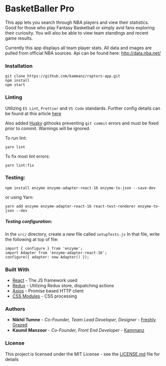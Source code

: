 # BasketBaller Pro

This app lets you search through NBA players and view their statistics. Good for those who play Fantasy Basketball or simply avid fans exploring their curiosity. You will also be able to view team standings and recent game results.

Currently this app displays all team player stats. All data and images are pulled from official NBA sources. Api can be found here: http://data.nba.net/

### Installation

```
git clone https://github.com/kammanz/raptors-app.git
npm install
npm start
```

### Linting

Utilizing `ES Lint`, `Prettier` and `VS Code` standards. Further config details can be found at this article [here](https://readwriteexercise.com/posts/setting-up-create-react-app-vs-code-eslint-prettier/)

Also added [Husky](https://github.com/typicode/husky) githooks preventing `git commit` errors and must be fixed prior to commit. Warnings will be ignored.

To run lint:

```
yarn lint
```

To fix most lint errors:

```
yarn lint:fix
```

### Testing:

```
npm install enzyme enzyme-adapter-react-16 enzyme-to-json --save-dev
```

or using Yarn:

```
yarn add enzyme enzyme-adapter-react-16 react-test-renderer enzyme-to-json --dev
```

##### Testing configuration:

In the `src/` directory, create a new file called `setupTests.js`
In that file, write the following at top of file:

```
import { configure } from 'enzyme';
import Adapter from 'enzyme-adapter-react-16';
configure({ adapter: new Adapter() });
```

### Built With

- [React](https://reactjs.org/) - The JS framework used
- [Redux](https://github.com/reduxjs/react-redux) - Utilizing Redux store, dispatching actions
- [Axios](https://github.com/axios/axios) - Promise based HTTP client
- [CSS Modules](https://github.com/css-modules/css-modules) - CSS processing

### Authors

- **Nikhil Tumne** - _Co-Founder, Team Lead Developer, Designer_ - [Freshly Grazed](http://freshlygrazed.com/)
- **Kaumil Manzoor** - _Co-Founder, Front End Developer_ - [Kammanz](http://kammanz.com/)

### License

This project is licensed under the MIT License - see the [LICENSE.md](https://www.mit.edu/~amini/LICENSE.md) file for details

